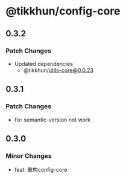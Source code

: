 # @tikkhun/config-core

## 0.3.2

### Patch Changes

- Updated dependencies
  - @tikkhun/utils-core@0.0.23

## 0.3.1

### Patch Changes

- fix: semantic-version not work

## 0.3.0

### Minor Changes

- feat: 重构config-core
